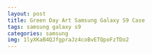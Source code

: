 ```yaml
---
layout: post
title: Green Day Art Samsung Galaxy S9 Case
tags: samsung galaxy s9
categories: samsung
img: 1lyXKaB4QJfgpraJz4coBvETQpoFzTDo2
---
```

